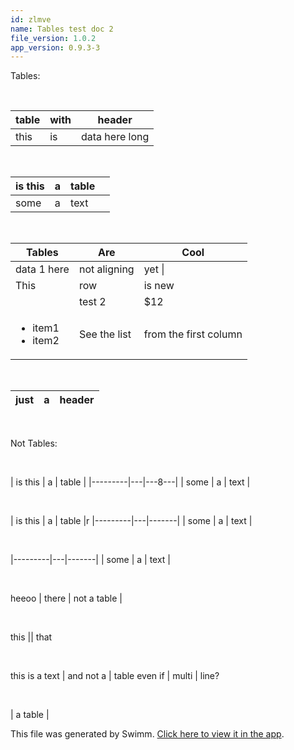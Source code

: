 ```yaml
---
id: zlmve
name: Tables test doc 2
file_version: 1.0.2
app_version: 0.9.3-3
---
```


Tables:

<br/>

| table | with |header          |
|-------|------|----------------|
| this  |   is | data here long |

<br/>

| is this | a | table ||
|---------|---|-------|---|
| some    | a | text  ||

<br/>

| Tables                               |Are           | Cool                 |
|--------------------------------------|--------------|----------------------|
| data 1 here                          | not aligning | yet  \|              |
|This                                  |row           |is new                |
|                                      |test 2        |   $12                |
| <ul><li>item1</li><li>item2</li></ul>| See the list | from the first column|

<br/>

| just | a | header |
|------|---|--------|

<br/>

Not Tables:

<br/>

| is this | a | table |
|---------|---|---8---|
| some    | a | text  |

<br/>

| is this | a | table |r
|---------|---|-------|
| some    | a | text  |

<br/>

|---------|---|-------|
| some    | a | text  |

<br/>

heeoo | there | not a table |

<br/>

this || that

<br/>

this is a text | and not a | table
even if | multi | line?

<br/>

| a table |

This file was generated by Swimm. [Click here to view it in the app](http://localhost:5000/repos/Z2l0aHViJTNBJTNBc3Rva2Utd2VhdGhlciUzQSUzQUFkZGllQ29oZW4=/docs/zlmve).
